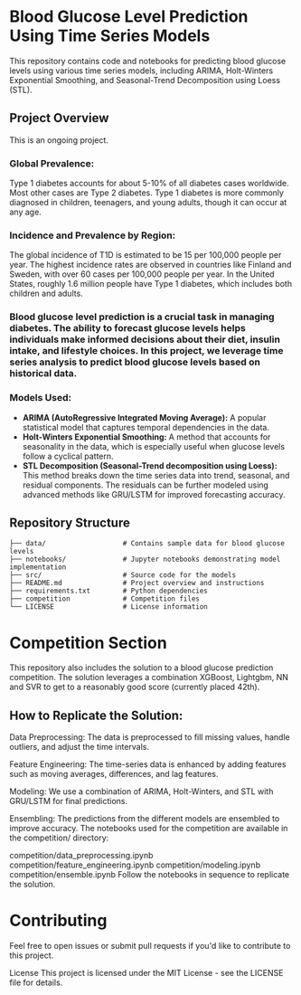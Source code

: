 # Blood Glucose Level Prediction Using Time Series Models

This repository contains code and notebooks for predicting blood glucose levels using various time series models, including ARIMA, Holt-Winters Exponential Smoothing, and Seasonal-Trend Decomposition using Loess (STL).

## Project Overview

This is an ongoing project.

### Global Prevalence:
Type 1 diabetes accounts for about 5-10% of all diabetes cases worldwide. Most other cases are Type 2 diabetes.
Type 1 diabetes is more commonly diagnosed in children, teenagers, and young adults, though it can occur at any age.

### Incidence and Prevalence by Region:
The global incidence of T1D is estimated to be 15 per 100,000 people per year.
The highest incidence rates are observed in countries like Finland and Sweden, with over 60 cases per 100,000 people per year.
In the United States, roughly 1.6 million people have Type 1 diabetes, which includes both children and adults.

### Blood glucose level prediction is a crucial task in managing diabetes. The ability to forecast glucose levels helps individuals make informed decisions about their diet, insulin intake, and lifestyle choices. In this project, we leverage time series analysis to predict blood glucose levels based on historical data.

### Models Used:

- **ARIMA (AutoRegressive Integrated Moving Average):** A popular statistical model that captures temporal dependencies in the data.
- **Holt-Winters Exponential Smoothing:** A method that accounts for seasonality in the data, which is especially useful when glucose levels follow a cyclical pattern.
- **STL Decomposition (Seasonal-Trend decomposition using Loess):** This method breaks down the time series data into trend, seasonal, and residual components. The residuals can be further modeled using advanced methods like GRU/LSTM for improved forecasting accuracy.

## Repository Structure

```text
├── data/                   # Contains sample data for blood glucose levels
├── notebooks/              # Jupyter notebooks demonstrating model implementation
├── src/                    # Source code for the models
├── README.md               # Project overview and instructions
├── requirements.txt        # Python dependencies
├── competition             # Competition files
└── LICENSE                 # License information

```


# Competition Section
This repository also includes the solution to a blood glucose prediction competition. The solution leverages a combination XGBoost, Lightgbm, NN and SVR to get to a reasonably good score (currently placed 42th).

## How to Replicate the Solution:
Data Preprocessing: The data is preprocessed to fill missing values, handle outliers, and adjust the time intervals.

Feature Engineering: The time-series data is enhanced by adding features such as moving averages, differences, and lag features.

Modeling: We use a combination of ARIMA, Holt-Winters, and STL with GRU/LSTM for final predictions.


Ensembling: The predictions from the different models are ensembled to improve accuracy.
The notebooks used for the competition are available in the competition/ directory:

competition/data_preprocessing.ipynb
competition/feature_engineering.ipynb
competition/modeling.ipynb
competition/ensemble.ipynb
Follow the notebooks in sequence to replicate the solution.

# Contributing
Feel free to open issues or submit pull requests if you'd like to contribute to this project.

License
This project is licensed under the MIT License - see the LICENSE file for details.